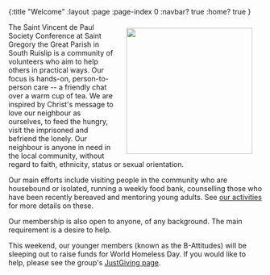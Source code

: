 {:title "Welcome"
 :layout :page
 :page-index 0
 :navbar? true
 :home? true }

<img src="img/svp4.png" hspace="20" vspace="10" width="250" height="250" align="right"/>

The Saint Vincent de Paul Society Conference at Saint Gregory the Great Parish in South Ruislip is a community of volunteers who aim to help others in practical ways. Our focus is hands-on, person-to-person care -- a friendly chat over a warm cup of tea. We are inspired by Christ's message to love our neighbour as ourselves, to feed the hungry, visit the imprisoned and befriend the lonely. Our neighbour is anyone in need in the local community, without regard to faith, ethnicity, status or sexual orientation.

Our main efforts include visiting people in the community who are housebound or isolated, running a weekly food bank, counselling those who have been recently bereaved and mentoring young adults. See [our activities](#activities) for more details on these.

Our membership is also open to anyone, of any background. The main requirement is a desire to help.

This weekend, our younger members (known as the B-Attitudes) will be sleeping out to raise funds for World Homeless Day. If you would like to help, please see the group's [JustGiving page](https://www.justgiving.com/crowdfunding/the-b-attitudes).
